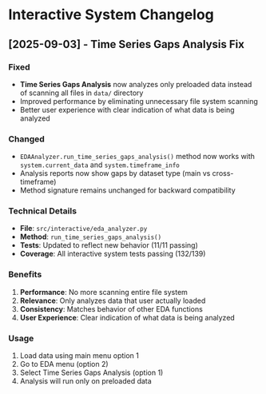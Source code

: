 # Interactive System Changelog

## [2025-09-03] - Time Series Gaps Analysis Fix

### Fixed
- **Time Series Gaps Analysis** now analyzes only preloaded data instead of scanning all files in `data/` directory
- Improved performance by eliminating unnecessary file system scanning
- Better user experience with clear indication of what data is being analyzed

### Changed
- `EDAAnalyzer.run_time_series_gaps_analysis()` method now works with `system.current_data` and `system.timeframe_info`
- Analysis reports now show gaps by dataset type (main vs cross-timeframe)
- Method signature remains unchanged for backward compatibility

### Technical Details
- **File**: `src/interactive/eda_analyzer.py`
- **Method**: `run_time_series_gaps_analysis()`
- **Tests**: Updated to reflect new behavior (11/11 passing)
- **Coverage**: All interactive system tests passing (132/139)

### Benefits
1. **Performance**: No more scanning entire file system
2. **Relevance**: Only analyzes data that user actually loaded
3. **Consistency**: Matches behavior of other EDA functions
4. **User Experience**: Clear indication of what data is being analyzed

### Usage
1. Load data using main menu option 1
2. Go to EDA menu (option 2)
3. Select Time Series Gaps Analysis (option 1)
4. Analysis will run only on preloaded data
